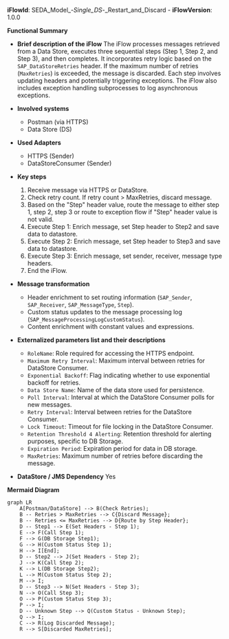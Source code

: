 **iFlowId**: SEDA_Model_-_Single_DS_-_Restart_and_Discard - **iFlowVersion**: 1.0.0

**Functional Summary**

- **Brief description of the iFlow**
The iFlow processes messages retrieved from a Data Store, executes three sequential steps (Step 1, Step 2, and Step 3), and then completes. It incorporates retry logic based on the `SAP_DataStoreRetries` header. If the maximum number of retries (`MaxRetries`) is exceeded, the message is discarded. Each step involves updating headers and potentially triggering exceptions. The iFlow also includes exception handling subprocesses to log asynchronous exceptions.

- **Involved systems**
    - Postman (via HTTPS)
    - Data Store (DS)

- **Used Adapters**
    - HTTPS (Sender)
    - DataStoreConsumer (Sender)

- **Key steps**
    1. Receive message via HTTPS or DataStore.
    2. Check retry count. If retry count > MaxRetries, discard message.
    3. Based on the "Step" header value, route the message to either step 1, step 2, step 3 or route to exception flow if "Step" header value is not valid.
    4. Execute Step 1: Enrich message, set Step header to Step2 and save data to datastore.
    5. Execute Step 2: Enrich message, set Step header to Step3 and save data to datastore.
    6. Execute Step 3: Enrich message, set sender, receiver, message type headers.
    7. End the iFlow.

- **Message transformation**
    - Header enrichment to set routing information (`SAP_Sender`, `SAP_Receiver`, `SAP_MessageType`, `Step`).
    - Custom status updates to the message processing log (`SAP_MessageProcessingLogCustomStatus`).
    - Content enrichment with constant values and expressions.

- **Externalized parameters list and their descriptions**
    - `RoleName`: Role required for accessing the HTTPS endpoint.
    - `Maximum Retry Interval`: Maximum interval between retries for DataStore Consumer.
    - `Exponential Backoff`: Flag indicating whether to use exponential backoff for retries.
    - `Data Store Name`: Name of the data store used for persistence.
    - `Poll Interval`: Interval at which the DataStore Consumer polls for new messages.
    - `Retry Interval`: Interval between retries for the DataStore Consumer.
    - `Lock Timeout`: Timeout for file locking in the DataStore Consumer.
    - `Retention Threshold 4 Alerting`: Retention threshold for alerting purposes, specific to DB Storage.
    - `Expiration Period`: Expiration period for data in DB storage.
    - `MaxRetries`: Maximum number of retries before discarding the message.

- **DataStore / JMS Dependency**
Yes

**Mermaid Diagram**

```mermaid
graph LR
    A[Postman/DataStore] --> B(Check Retries);
    B -- Retries > MaxRetries --> C{Discard Message};
    B -- Retries <= MaxRetries --> D{Route by Step Header};
    D -- Step1 --> E(Set Headers - Step 1);
    E --> F(Call Step 1);
    F --> G(DB Storage Step1);
    G --> H(Custom Status Step 1);
    H --> I[End];
    D -- Step2 --> J(Set Headers - Step 2);
    J --> K(Call Step 2);
    K --> L(DB Storage Step2);
    L --> M(Custom Status Step 2);
    M --> I;
    D -- Step3 --> N(Set Headers - Step 3);
    N --> O(Call Step 3);
    O --> P(Custom Status Step 3);
    P --> I;
    D -- Unknown Step --> Q(Custom Status - Unknown Step);
    Q --> I;
    C --> R(Log Discarded Message);
    R --> S[Discarded MaxRetries];
```
